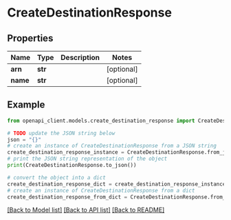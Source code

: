 # CreateDestinationResponse


## Properties

Name | Type | Description | Notes
------------ | ------------- | ------------- | -------------
**arn** | **str** |  | [optional] 
**name** | **str** |  | [optional] 

## Example

```python
from openapi_client.models.create_destination_response import CreateDestinationResponse

# TODO update the JSON string below
json = "{}"
# create an instance of CreateDestinationResponse from a JSON string
create_destination_response_instance = CreateDestinationResponse.from_json(json)
# print the JSON string representation of the object
print(CreateDestinationResponse.to_json())

# convert the object into a dict
create_destination_response_dict = create_destination_response_instance.to_dict()
# create an instance of CreateDestinationResponse from a dict
create_destination_response_from_dict = CreateDestinationResponse.from_dict(create_destination_response_dict)
```
[[Back to Model list]](../README.md#documentation-for-models) [[Back to API list]](../README.md#documentation-for-api-endpoints) [[Back to README]](../README.md)


